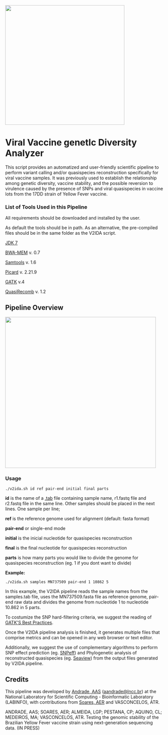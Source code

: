 <img src="https://user-images.githubusercontent.com/57667417/84274517-599f7f80-ab06-11ea-9ee3-b82e6aa88d75.jpg" width="380">

# Viral Vaccine genetIc Diversity Analyzer 

This script provides an automatized and user-friendly scientific pipeline to perform variant calling and/or quasispecies reconstruction specifically for viral vaccine samples. It was previously used to establish the relationship among genetic diversity, vaccine stability, and the possible reversion to virulence caused by the presence of SNPs and viral quasispecies in vaccine lots from the 17DD strain of Yellow Fever vaccine.

### List of Tools Used in this Pipeline

All requirements should be downloaded and installed by the user. 

As default the tools should be in path. As an alternative, the pre-compiled files should be in the same folder as the V2IDA script.

[JDK 7](http://jdk7.java.net/)

[BWA-MEM](https://github.com/lh3/bwa) v. 0.7

[Samtools](https://github.com/samtools/samtools) v. 1.6

[Picard](https://github.com/broadinstitute/picard) v. 2.21.9

[GATK](https://github.com/broadinstitute/gatk) v.4

[QuasiRecomb](https://github.com/cbg-ethz/QuasiRecomb) v. 1.2

## Pipeline Overview

<img src="https://user-images.githubusercontent.com/57667417/84274511-573d2580-ab06-11ea-9959-ed25f8a5fea2.jpg" width="480">

### Usage
```
./v2ida.sh id ref pair-end initial final parts
```
**id** is the name of a [.tab](https://github.com/aandradebio/V2IDA/blob/master/samples.tab) file containing sample name, r1.fastq file and r2.fastq file in the same line. Other samples should be placed in the next lines. One sample per line; 

**ref** is the reference genome used for alignment (default: fasta format)

**pair-end** or single-end mode

**initial** is the inicial nucleotide for quasispecies reconstruction

**final** is the final nucleotide for quasispecies reconstruction

**parts** is how many parts you would like to divide the genome for quasispecies reconstruction (eg. 1 if you dont want to divide)

**Example:** 
```
./v2ida.sh samples MN737509 pair-end 1 10862 5
```
In this example, the V2IDA pipeline reads the sample names from the samples.tab file, uses the MN737509.fasta file as reference genome, pair-end raw data and divides the genome from nucleotide 1 to nucleotide 10.862 in 5 parts. 

To costumize the SNP hard-filtering criteria, we suggest the reading of [GATK'S Best Practices](https://gatk.broadinstitute.org/hc/en-us/sections/360007226651-Best-Practices-Workflows). 

Once the V2IDA pipeline analysis is finished, it generates multiple files that comprise metrics and can be opened in any web browser or text editor.

Additionally, we suggest the use of complementary algorithms to perform SNP effect prediction (eg. [SNPeff](https://github.com/pcingola/SnpEff)) and Phylogenetic analysis of reconstructed quasispecies (eg. [Seaview](http://doua.prabi.fr/software/seaview)) from the output files generated by V2IDA pipeline. 


## Credits

This pipeline was developed by [Andrade, AAS](https://github.com/aandradebio) (aandrade@lncc.br) at the National Laboratory for Scientific Computing - Bioinformatic Laboratory (LABINFO), with contributions from [Soares, AER](https://github.com/aersoares81) and VASCONCELOS, ATR.

ANDRADE, AAS; SOARES, AER; ALMEIDA, LGP; PESTANA, CP; AQUINO, CL; MEDEIROS, MA; VASCONCELOS, ATR. Testing the genomic stability of the Brazilian Yellow Fever vaccine strain using next-generation sequencing data. (IN PRESS)


 


